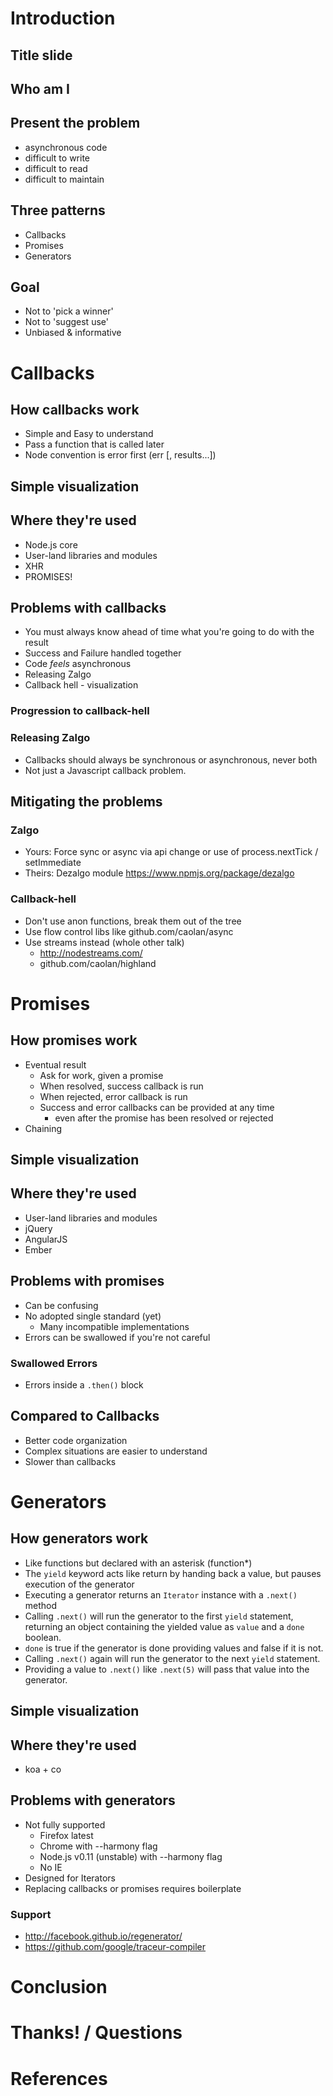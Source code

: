 

# Introduction

## Title slide

## Who am I

## Present the problem

 * asynchronous code
 * difficult to write
 * difficult to read
 * difficult to maintain

## Three patterns

 * Callbacks
 * Promises
 * Generators

## Goal

 * Not to 'pick a winner'
 * Not to 'suggest use'
 * Unbiased & informative




# Callbacks

## How callbacks work
 * Simple and Easy to understand
 * Pass a function that is called later
 * Node convention is error first (err [, results...])

## Simple visualization

## Where they're used
 * Node.js core
 * User-land libraries and modules
 * XHR
 * PROMISES!


## Problems with callbacks

 * You must always know ahead of time what you're going to do with the result
 * Success and Failure handled together
 * Code *feels* asynchronous
 * Releasing Zalgo
 * Callback hell - visualization

### Progression to callback-hell

### Releasing Zalgo
 * Callbacks should always be synchronous or asynchronous, never both
 * Not just a Javascript callback problem.


## Mitigating the problems

### Zalgo
 * Yours: Force sync or async via api change or use of process.nextTick / setImmediate
 * Theirs: Dezalgo module https://www.npmjs.org/package/dezalgo

### Callback-hell
 * Don't use anon functions, break them out of the tree
 * Use flow control libs like github.com/caolan/async
 * Use streams instead (whole other talk)
   * http://nodestreams.com/
   * github.com/caolan/highland




# Promises


## How promises work

 * Eventual result
   * Ask for work, given a promise
   * When resolved, success callback is run
   * When rejected, error callback is run
   * Success and error callbacks can be provided at any time
     * even after the promise has been resolved or rejected
 * Chaining


## Simple visualization


## Where they're used

 * User-land libraries and modules
 * jQuery
 * AngularJS
 * Ember


## Problems with promises

 * Can be confusing
 * No adopted single standard (yet)
   * Many incompatible implementations
 * Errors can be swallowed if you're not careful

### Swallowed Errors
 * Errors inside a `.then()` block


## Compared to Callbacks

 * Better code organization
 * Complex situations are easier to understand
 * Slower than callbacks




# Generators

## How generators work

 * Like functions but declared with an asterisk (function*)
 * The `yield` keyword acts like return by handing back a value, but pauses execution of the generator
 * Executing a generator returns an `Iterator` instance with a `.next()` method
 * Calling `.next()` will run the generator to the first `yield` statement, returning an object
   containing the yielded value as `value` and a `done` boolean.
 * `done` is true if the generator is done providing values and false if it is not.
 * Calling `.next()` again will run the generator to the next `yield` statement.
 * Providing a value to `.next()` like `.next(5)` will pass that value into the generator.


## Simple visualization


## Where they're used

 * koa + co


## Problems with generators

 * Not fully supported
   * Firefox latest
   * Chrome with --harmony flag
   * Node.js v0.11 (unstable) with --harmony flag
   * No IE
 * Designed for Iterators
 * Replacing callbacks or promises requires boilerplate

### Support
 * http://facebook.github.io/regenerator/
 * https://github.com/google/traceur-compiler



# Conclusion


# Thanks! / Questions

# References

